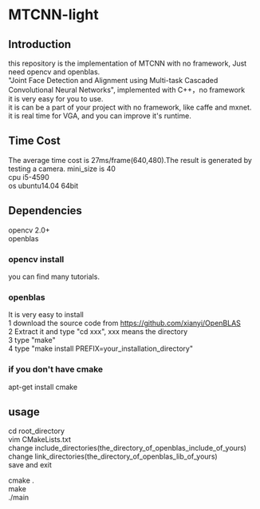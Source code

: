 # MTCNN-light
## Introduction
this repository is the implementation of MTCNN with no framework,  Just need opencv and openblas.  
"Joint Face Detection and Alignment using Multi-task Cascaded Convolutional Neural Networks", implemented with C++，no framework  
it is very easy for you to use.  
it is can be a part of your project with no framework, like caffe and mxnet.  
it is real time for VGA, and you can improve it's runtime.  

## Time Cost
The average time cost is 27ms/frame(640,480).The result is generated by testing a camera. mini_size is 40     
cpu   i5-4590  
os    ubuntu14.04   64bit

## Dependencies
opencv  2.0+  
openblas  

### opencv install 
you can find many tutorials.

### openblas
It is very easy to install  
1 download the source code from https://github.com/xianyi/OpenBLAS  
2 Extract it and type "cd xxx", xxx means the directory  
3 type "make"   
4 type "make install PREFIX=your_installation_directory"   

### if you don't have cmake 
apt-get install cmake

## usage
cd root_directory   
vim CMakeLists.txt   
change   include_directories(the_directory_of_openblas_include_of_yours)  
change   link_directories(the_directory_of_openblas_lib_of_yours)  
save and exit

cmake .   
make   
./main
